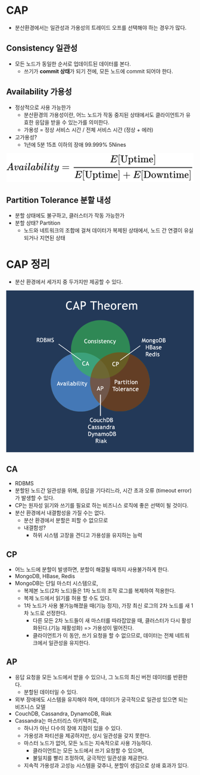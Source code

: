 
# CAP
- 분산환경에서는 일관성과 가용성의 트레이드 오프를 선택해야 하는 경우가 많다.

## Consistency 일관성
- 모든 노드가 동일한 순서로 업데이트된 데이터를 본다.
    - 쓰기가 **commit 상태**가 되기 전에, 모든 노드에 commit 되어야 한다.

## Availability 가용성
- 정상적으로 사용 가능한가
    - 분산환경의 가용성이란, 어느 노드가 작동 중지된 상태에서도 클라이언트가 유효한 응답을 받을 수 있는가를 의미한다.
    - 가용성 = 정상 서비스 시간 / 전체 서비스 시간 (정상 + 에러)
- 고가용성?
    - 1년에 5분 15초 이하의 장애 99.999% 5Nines

![availability](./img/availability.svg)
    
## Partition Tolerance 분할 내성
- 분할 상태에도 불구하고, 클러스터가 작동 가능한가
- 분할 상태? Partition
    - 노드와 네트워크의 조합에 걸쳐 데이터가 복제된 상태에서, 노드 간 연결이 유실되거나 지연된 상태

# CAP 정리
- 분산 환경에서 세가지 중 두가지만 제공할 수 있다.

![cap_theorem](./img/cap_theorem.png)

## CA
- RDBMS
- 분할된 노드간 일관성을 위해, 응답을 기다리느라, 시간 초과 오류 (timeout error)가 발생할 수 있다.
- CP는 원자성 읽기와 쓰기를 필요로 하는 비즈니스 로직에 좋은 선택이 될 것이다.
- 분산 환경에서 내결함성을 가질 수는 없다. 
    - 분산 환경에서 분할은 피할 수 없으므로 
    - 내결함성?
        - 하위 시스템 고장을 견디고 가용성을 유지하는 능력

## CP
- 어느 노드에 분할이 발생하면, 분할이 해결될 때까지 사용불가하게 한다.
- MongoDB, HBase, Redis
- MongoDB는 단일 마스터 시스템으로, 
    - 복제본 노드(2차 노드)들은 1차 노드의 조작 로그를 복제하여 적용한다.
    - 복제 노드에서 읽기를 허용 할 수도 있다.
    - 1차 노드가 사용 불가능해졌을 때(기능 정지), 가장 최신 로그의 2차 노드를 새 1차 노드로 선정한다.
        - 다른 모든 2차 노드들이 새 마스터를 따라잡았을 때, 클러스터가 다시 활성화된다.(기능 재활성화) => 가용성이 떨어진다.
        - 클라이언트가 이 동안, 쓰기 요청을 할 수 없으므로, 데이터는 전체 네트워크에서 일관성을 유지한다.

## AP
- 응답 요청을 모든 노드에서 받을 수 있으나, 그 노드의 최신 버전 데이터를 반환한다.
    - 분할된 데이터일 수 있다.
- 외부 장애에도 시스템을 유지해야 하며, 데이터가 궁극적으로 일관성 있으면 되는 비즈니스 모델
- CouchDB, Cassandra, DynamoDB, Riak
- Cassandra는 마스터리스 아키텍처로,
    - 하나가 아닌 다수의 장애 지점이 있을 수 있다.
    - 가용성과 파티션을 제공하지만, 상시 일관성을 갖지 못한다.
    - 마스터 노드가 없어, 모든 노드는 지속적으로 사용 가능하다.
        - 클라이언트는 모든 노드에서 쓰기 요청할 수 있으며,
        - 불일치를 빨리 조정하여, 궁극적인 일관성을 제공한다.
    - 지속적 가용성과 고성능 시스템을 갖추나, 분할이 생김으로 상쇄 효과가 있다.
